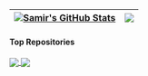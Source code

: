 
| <a href="#"><img align="center" src="https://github-readme-stats-samirpaul.vercel.app/api?username=SamirPaul1&show_icons=true&include_all_commits=true&theme=buefy&hide_border=true" alt="Samir's GitHub Stats" /></a> | <a href="#"><img align="center" src="https://github-readme-stats-samirpaul.vercel.app/api/top-langs/?username=SamirPaul1&layout=compact&theme=buefy&hide_border=true" /></a> |
| ------------- | ------------- |


#### Top Repositories

<a href="https://github.com/SamirPaul1/DSAlgo">
  <img align="center" src="https://github-readme-stats.vercel.app/api/pin/?username=SamirPaul1&repo=DSAlgo&theme=buefy" />
</a>
<a href="https://github.com/SamirPaul1/LeetCode">
  <img align="center" src="https://github-readme-stats-samirpaul.vercel.app/api/pin/?username=SamirPaul1&repo=LeetCode&theme=buefy" />
</a>

